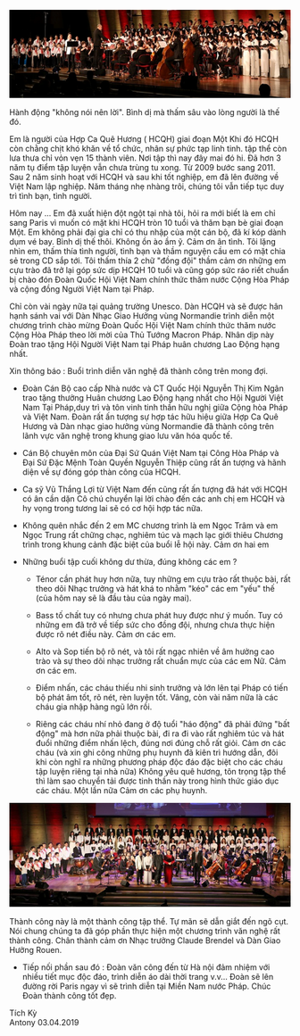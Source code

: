 <!--
title: Không nói nên lời
author: TichKy Nguyen
status: completed
-->
![](1.PNG)

Hành động "không nói nên lời". Bình dị mà thấm sâu vào lòng người là thế đó.

Em là người của Hợp Ca Quê Hương ( HCQH)  giai đoạn Một 
Khi đó HCQH còn chằng chịt khó khăn về tổ chức, nhân sự phức tạp linh tinh. tập thể còn lưa thưa chỉ vỏn vẹn 15 thành viên. Nơi tập thì nay đây mai đó hi. Đã hơn 3 năm tụ điểm tập luyện vẫn chưa trùng tu xong.
Từ 2009 bước sang 2011. 
Sau 2 năm sinh hoạt với HCQH và sau khi tốt nghiệp, em đã lên đường về Việt Nam lập nghiệp. 
Năm tháng nhẹ nhàng trôi, chúng tôi vẫn tiếp tục duy trì tình bạn, tình người. 

Hôm nay ... Em đã xuất hiện đột ngột tại nhà tôi, hỏi ra mới biết là em chỉ sang Paris vì muốn có mặt khi HCQH tròn 10 tuổi và thăm bạn bè giai đoạn Một.  Em không phải đại gia chỉ có thu nhập của một cán bộ, đã kí kóp dành dụm vé bay. Bình dị thế thôi. Không ồn ào ầm ỹ. Cảm ơn ân tình. 
Tôi lặng nhìn em, thấm thía tình người, tình bạn và thầm nguyện cầu em có mặt chia sẻ trong CD sắp tới.
Tôi thấm thía 2 chữ "đồng đội" thầm cảm ơn những em cựu trào đã trở lại góp sức dịp HCQH 10 tuổi và cũng góp sức ráo riết chuẩn bị chào đón Đoàn Quốc Hội Việt Nam chính thức thăm nước Cộng Hòa Pháp và cộng đồng Người Việt Nam tại Pháp.
  
Chỉ còn vài ngày nữa tại quảng trường Unesco. Dàn HCQH và sẽ được hân hạnh sánh vai với Dàn Nhạc Giao Hưởng vùng Normandie trình diễn một chương trình chào mừng Đoàn Quốc Hội Việt Nam chính thức thăm nước Cộng Hòa Pháp theo lời mời của Thủ Tướng Macron Pháp.  Nhân dịp này Đoàn trao tặng Hội Người Việt Nam tại Pháp huân chương Lao Động hạng nhất.  

Xin thông báo : Buổi trình diễn văn nghệ đã thành công trên mong đợi.

* Đoàn Cán Bộ cao cấp Nhà nước và CT Quốc Hội Nguyễn Thị Kim Ngân trao tặng thưởng Huân chương Lao Động hạng nhất cho Hội Người Việt Nam Tại Pháp,duy trì và tôn vinh tinh thần hữu nghị giữa Cộng hòa Pháp và Việt Nam. 
Đoàn rất ấn tượng sự hợp tác hữu hiệu giữa Hợp Ca Quê Hương và Dàn nhạc giao hưởng vùng Normandie đã thành công trên lãnh vực văn nghệ trong khung giao lưu văn hóa quốc tế.

* Cán Bộ chuyên môn của Đại Sứ Quán Việt Nam tại Công Hòa Pháp và Đại Sứ Đặc Mệnh Toàn Quyền Nguyễn Thiệp cũng rất ấn tượng và hãnh diện về sự đóng góp thàn công của HCQH. 

* Ca sỹ Vũ Thắng Lợi từ Việt Nam đến cũng rất ấn tượng đã hát với HCQH có ân cần dặn Cô chú chuyển lại lời chào đến các anh chị em HCQH và hy vọng trong tương lai sẽ có cơ hội hợp tác nữa. 

* Không quên nhắc đến 2 em MC chương trình là em Ngọc Trâm và em Ngọc Trung rất chững chạc, nghiêm túc và mạch lạc giới thiêu Chương trình trong khung cảnh đặc biệt của buổi lễ hội này. Cảm ơn hai em

* Những buổi tập cuối không dư thừa, đúng không các em ? 

  * Ténor cần phát huy hơn nữa, tuy những em cựu trào rất thuộc bài, rất theo dõi Nhạc trưởng và hát khá to nhằm "kéo" các em "yếu" thế (của hôm nay sẽ là đầu tàu của ngày mai). 

  * Bass tố chất tuy có nhưng chưa phát huy được như ý muốn. Tuy có những em đã trở về tiếp sức cho đồng đội, nhưng chưa thực hiện được rõ nét điều này. 
Cảm ơn các em.

  * Alto và Sop tiến bộ rõ nét, và tôi rất ngạc nhiên về âm hưởng cao trào và sự theo dõi nhạc trưởng rất chuẩn mực của các em Nữ. 
Cảm ơn các em.

  * Điểm nhấn, các cháu thiếu nhi sinh trưởng và lớn lên tại Pháp có tiến bộ phát âm tốt, rõ nét, rèn luyện tốt. Vâng, còn vài năm nữa là các cháu gia nhập hàng ngũ lớn rồi. 
  * Riêng các cháu nhí nhỏ đang ở độ tuổi "háo động" đã phải đứng "bất động" mà hơn nữa phải thuộc bài, đi ra đi vào rất nghiêm túc và hát đuổi những điểm nhấn lệch, đúng nơi đúng chỗ rất giỏi. 
Cảm ơn các cháu (và xin ghi công những phụ huynh đã kiên trì hướng dẫn, đôi khi còn nghĩ ra những phương pháp độc đáo đặc biệt cho các cháu tập luyện riêng tại nhà nữa)  Không yêu quê hương, tôn trọng tập thể thì làm sao chuyển tải được tinh thần này trong hình thức giáo dục các cháu. 
Một lần nữa Cảm ơn các phụ huynh.

![](2.PNG)

Thành công này là một thành công tập thể.  Tự mãn sẽ dẫn giắt đến ngõ cụt.  
Nói chung chúng ta đã góp phần thực hiện một chương trình văn nghệ rất thành công. 
Chân thành cảm ơn Nhạc trưởng Claude Brendel và Dàn Giao Hưởng Rouen.


* Tiếp nối phần sau đó : Đoàn văn công đến từ Hà nội đảm nhiệm với nhiều tiết mục độc đáo, trình diễn áo dài thời trang v.v... 
Đoàn sẽ lên đường rời Paris ngay vì sẽ trình diễn tại Miền Nam nước Pháp. 
Chúc Đoàn thành công tốt đẹp.

Tích Kỳ    
Antony 03.04.2019

